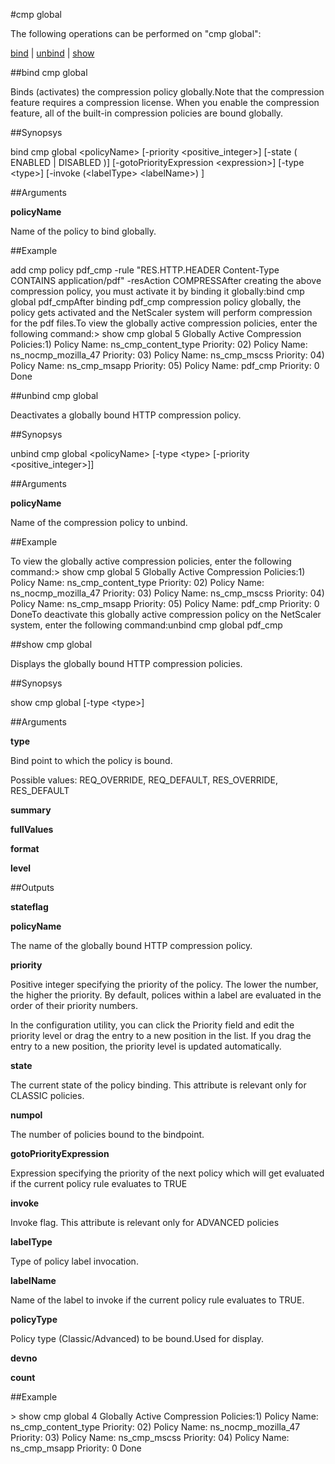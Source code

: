 #cmp global

The following operations can be performed on "cmp global":


[bind](#bind-cmp-global) | [unbind](#unbind-cmp-global) | [show](#show-cmp-global)

##bind cmp global

Binds (activates) the compression policy globally.Note that the compression feature requires a compression license. When you enable the compression feature, all of the built-in compression policies are bound globally.


##Synopsys

bind cmp global &lt;policyName> [-priority &lt;positive_integer>] [-state ( ENABLED | DISABLED )] [-gotoPriorityExpression &lt;expression>] [-type &lt;type>] [-invoke  (&lt;labelType>  &lt;labelName>) ]


##Arguments

<b>policyName</b>
Name of the policy to bind globally.



##Example

add cmp policy pdf_cmp -rule "RES.HTTP.HEADER Content-Type CONTAINS application/pdf" -resAction COMPRESSAfter creating the above compression policy, you must activate it by binding it globally:bind cmp global pdf_cmpAfter binding pdf_cmp compression policy globally, the policy gets activated and the NetScaler system will perform compression for the pdf files.To view the globally active compression policies, enter the following command:&gt; show cmp global        5 Globally Active Compression Policies:1)      Policy Name: ns_cmp_content_type        Priority: 02)      Policy Name: ns_nocmp_mozilla_47        Priority: 03)      Policy Name: ns_cmp_mscss       Priority: 04)      Policy Name: ns_cmp_msapp       Priority: 05)      Policy Name: pdf_cmp    Priority: 0 Done

##unbind cmp global

Deactivates a globally bound HTTP compression policy.


##Synopsys

unbind cmp global &lt;policyName> [-type &lt;type>  [-priority &lt;positive_integer>]]


##Arguments

<b>policyName</b>
Name of the compression policy to unbind.



##Example

To view the globally active compression policies, enter the following command:&gt; show cmp global        5 Globally Active Compression Policies:1)      Policy Name: ns_cmp_content_type        Priority: 02)      Policy Name: ns_nocmp_mozilla_47        Priority: 03)      Policy Name: ns_cmp_mscss       Priority: 04)      Policy Name: ns_cmp_msapp       Priority: 05)      Policy Name: pdf_cmp    Priority: 0 DoneTo deactivate this globally active compression policy on the NetScaler system, enter the following command:unbind cmp global pdf_cmp

##show cmp global

Displays the globally bound HTTP compression policies.


##Synopsys

show cmp global [-type &lt;type>]


##Arguments

<b>type</b>
Bind point to which the policy is bound.
Possible values: REQ_OVERRIDE, REQ_DEFAULT, RES_OVERRIDE, RES_DEFAULT

<b>summary</b>

<b>fullValues</b>

<b>format</b>

<b>level</b>



##Outputs

<b>stateflag</b>

<b>policyName</b>
The name of the globally bound HTTP compression policy.

<b>priority</b>
Positive integer specifying the priority of the policy. The lower the number, the higher the priority. By default, polices within a label are evaluated in the order of their priority numbers.
In the configuration utility, you can click the Priority field and edit the priority level or drag the entry to a new position in the list. If you drag the entry to a new position, the priority level is updated automatically.

<b>state</b>
The current state of the policy binding. This attribute is relevant only for CLASSIC policies.

<b>numpol</b>
The number of policies bound to the bindpoint.

<b>gotoPriorityExpression</b>
Expression specifying the priority of the next policy which will get evaluated if the current policy rule evaluates to TRUE

<b>invoke</b>
Invoke flag. This attribute is relevant only for ADVANCED policies

<b>labelType</b>
Type of policy label invocation.

<b>labelName</b>
Name of the label to invoke if the current policy rule evaluates to TRUE.

<b>policyType</b>
Policy type (Classic/Advanced) to be bound.Used for display.

<b>devno</b>

<b>count</b>



##Example

&gt; show cmp global        4 Globally Active Compression Policies:1)      Policy Name: ns_cmp_content_type        Priority: 02)      Policy Name: ns_nocmp_mozilla_47        Priority: 03)      Policy Name: ns_cmp_mscss       Priority: 04)      Policy Name: ns_cmp_msapp       Priority: 0 Done

